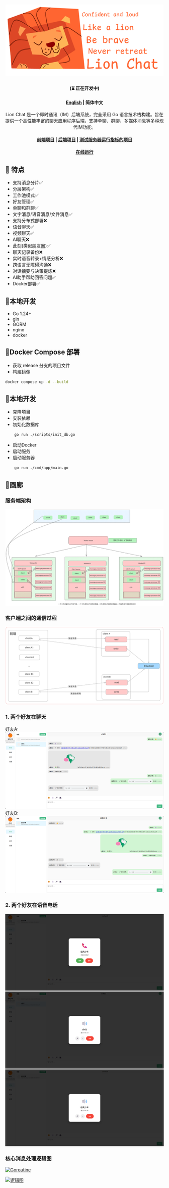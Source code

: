 <div align="center">

# ![resources/logo/lionchat.png](resources/logo/lionchat.png)
#### (⌛ 正在开发中)
#### [English](https://github.com/kapbl/LionChat/blob/main/RE.md) | 简体中文
Lion Chat 是一个即时通讯（IM）后端系统，完全采用 Go 语言技术栈构建。旨在提供一个高性能丰富的聊天应用程序后端，支持单聊、群聊、多媒体消息等多种现代IM功能。
#### [前端项目](https://github.com/kapbl/LionChat-Fronted)  | [后端项目](https://github.com/kapbl/LionChat) | [测试服务器运行指标的项目](https://github.com/kapbl/Lion-Chat-Test)
#### [在线运行](https://lionchat.online/)

</div>


## 🎯 特点
- 支持消息分片✅
- 分层架构✅
- 工作池模式✅
- 好友管理✅
- 单聊和群聊✅
- 文字消息/语音消息/文件消息✅
- 支持分布式部署❌
- 语音聊天✅
- 视频聊天✅
- AI聊天❌
- 此刻(类似朋友圈)✅
- 聊天记录备份❌
- 实时语音转录+情感分析❌
- 跨语言无障碍沟通❌
- 对话摘要与决策提炼❌
- AI助手帮助回答问题✅
- Docker部署✅
## 🎐本地开发
- Go 1.24+
- gin
- GORM
- nginx
- docker
## 🎐Docker Compose 部署
- 获取 release 分支的项目文件
- 构建镜像
```bash
docker compose up -d --build
```
## 🎐本地开发
- 克隆项目
- 安装依赖
- 初始化数据库
```bash
    go run ./scripts/init_db.go
```
- 启动Docker
- 启动服务
- 启动服务器
```bash
    go run ./cmd/app/main.go
```
## 🦁画廊
### 服务端架构
![服务端架构](resources/logo/Untitled-2025-08-07-1051.png)
### 客户端之间的通信过程
![客户端之间的通信过程](resources/logo/客户端之间的通信过程.svg)
### 1. 两个好友在聊天
好友A:
![聊天1](resources/assest/57d8e366a96b0678301d3c98df8eea4a.png)
好友B:
![聊天2](resources/assest/7ee1812a213af185fca6a3a361148511.png)
### 2. 两个好友在语音电话
![聊天1](resources/assest/4c20b36be80f9d92ed6b98bfdb1558ab.png)
![聊天2](resources/assest/2ca35e8a20cefe905b77c1ba4407d9fb.png)
![聊天2](resources/assest/de143ed179263b8084b09d438c5db8ce.png)
### 核心消息处理逻辑图
[![Goroutine](https://mermaid.ink/img/pako:eNqNVWtv2jAU_SuWpU5UAqQkvJpuk2h4tKLQFKgiLVTITQxEBBs5yVhX-t_nR4BkwJg_xb73nHtyfW7yAT3qY2jCOUPrBRi3JgTwFSVv6sChbInZPU0irCJiOfdu5rw8ihGLX0Gp9H07p2AjI-UW3QKnoNJAlzKaxAHB17eKBRN_Qk6WOuSCtAines3U5nWARwkB5jfwtTTE8yCKOYxXB9Z02O6694j4IQYqwlAcUPJ6e5bghbA8xcsgQ7KLnqFZRXPFcsco8j0UxZLkedofdd3nBCcY9HEUoTkW0ANYCt01zAsDTOLyECN_C4YFS26B2B737RzYYUGMecP3cHnwH_hZQrwtaN1NnwaPD4N2oRm9E4_vwcvaR5zhiYSX4b1mp9fMM_TQbIlA-6fQcsyRZZP9PpbT6ZzWM5sdCzpBkUrKseQ05XlO-THt5L6H0aHkUFy-uKEIzBhdAQe_jai3xOr6h5q7ieR9Zi5_D9UkFm12zpAQZ3pnNUdjNx2eg52sBSIEh3n7OMOc-VIPjPhLKDIlQFrghAJHSZDhCMT0L_XW40N7MJ42bbvgpi1ortdh4KkR-FfHdm9kM-rxx4DMD1XlTIi6NmIRr_sFWAwjoWCMoqWszBOmz7sWpFxqiDJdOLbQufKUAZvS8JAoVt_WCoe4di0UxUKA7GSuqJBka26aLWVmBSg2PcOmX2TTL7AZGTbjIptxli1zOWLZmgRsH6mHQiB8suVTM2oPWm7WOye6bOsK2aFsgxiHpUbNphgqpcvHZJ0jP3bK1RUYxe_h3hh8b_EvMfaEtdL5SisoJ6cUii819y0s8r9V4EMzZgkuwhVmKyS28ENkT2C8wCs8gSZ_9BFbTuCEfHLMGpEflK52MC53voDmDIUR3yXy89IKELfSan_KuHbMLJqQGJpGRZck0PyAv6BZ0qvVsl6r1_WKoel63ahqRfgOzYperjQMrXHDY7pm1G5qn0X4WxbWytVqXW9ojVqjUdONyk21CLEfxJT11U9Y_os__wBT2UoS?type=png)](https://mermaid-live.nodejs.cn/edit#pako:eNqNVWtv2jAU_SuWpU5UAqQkvJpuk2h4tKLQFKgiLVTITQxEBBs5yVhX-t_nR4BkwJg_xb73nHtyfW7yAT3qY2jCOUPrBRi3JgTwFSVv6sChbInZPU0irCJiOfdu5rw8ihGLX0Gp9H07p2AjI-UW3QKnoNJAlzKaxAHB17eKBRN_Qk6WOuSCtAines3U5nWARwkB5jfwtTTE8yCKOYxXB9Z02O6694j4IQYqwlAcUPJ6e5bghbA8xcsgQ7KLnqFZRXPFcsco8j0UxZLkedofdd3nBCcY9HEUoTkW0ANYCt01zAsDTOLyECN_C4YFS26B2B737RzYYUGMecP3cHnwH_hZQrwtaN1NnwaPD4N2oRm9E4_vwcvaR5zhiYSX4b1mp9fMM_TQbIlA-6fQcsyRZZP9PpbT6ZzWM5sdCzpBkUrKseQ05XlO-THt5L6H0aHkUFy-uKEIzBhdAQe_jai3xOr6h5q7ieR9Zi5_D9UkFm12zpAQZ3pnNUdjNx2eg52sBSIEh3n7OMOc-VIPjPhLKDIlQFrghAJHSZDhCMT0L_XW40N7MJ42bbvgpi1ortdh4KkR-FfHdm9kM-rxx4DMD1XlTIi6NmIRr_sFWAwjoWCMoqWszBOmz7sWpFxqiDJdOLbQufKUAZvS8JAoVt_WCoe4di0UxUKA7GSuqJBka26aLWVmBSg2PcOmX2TTL7AZGTbjIptxli1zOWLZmgRsH6mHQiB8suVTM2oPWm7WOye6bOsK2aFsgxiHpUbNphgqpcvHZJ0jP3bK1RUYxe_h3hh8b_EvMfaEtdL5SisoJ6cUii819y0s8r9V4EMzZgkuwhVmKyS28ENkT2C8wCs8gSZ_9BFbTuCEfHLMGpEflK52MC53voDmDIUR3yXy89IKELfSan_KuHbMLJqQGJpGRZck0PyAv6BZ0qvVsl6r1_WKoel63ahqRfgOzYperjQMrXHDY7pm1G5qn0X4WxbWytVqXW9ojVqjUdONyk21CLEfxJT11U9Y_os__wBT2UoS)

[![逻辑图](https://mermaid.ink/img/pako:eNqNVmFz2jgQ_Ssaf0h6M-DBDjSUtnfTQCBpgRADoT2TuVFtgTWxJY9kN-UY_vutJRub1L0Jn7D93q72vd2194bHfWL0jK3AcYAWgzVD8JPpd31jxcUTEWhMN8TbeSHRj7PfJ3eeYJHkCHPAH1Gz-Se62l__ICxBY87jw_sSfgVPkccZQ72P6EPTIVsqE4iccfruDWZ-SNCUPKN-SIH_-HvqkokqeVCQNRENqMywxPs1RiS3OsSV4Nj3sExUhGv3PiUpQRMiJd4StOECzQT34JKybRGFMH_NXqiTp9TFCJxQzsqUfV2bBTpxcTweZUjumGdOcFw9Xw623U_Z0x6aQzp0nkoi_uEspIyco4SjL3jzhGtoFwVtGfs4IWgJPAT2JKnMEg6uajjt3D9Pnct0CPbRWXG1EhTCjLjgaQLJ5StEKHU_UWGgTbLcfsglKeKr8voBBnxYPVuOtt0BCUlyFG0jeFQrW46_qJNts_m9bjmv_Vrd6uou2qVsFTSjMcmSlomuVaKhu2QRFjLAIXLwc0GtnmiogKM99Ki54IhKxHiCSBQnu7-qczTKGvkbkQp-4_YFyQ6eB1xg-fT4EjzlCnvrZg5h4VcBN-rRZ1fpBkLlcfQ81PjzOQuonw7TMFTsL-5A8PgoxxmM_hatsGCV4Tly56mXiaWIY_eFhDB3x5aDofII_QGFvixqrMiT_fyZJl6AODumXuxicniFY45KsS1DTtTR4FaoqtZrYeoGarEMqICmrrFMsUZw3rgk3eUkdbuGM1Wo2f5WZgXSWLU3lJAE4LhepSd2zwq734y5h8M_FP3-6Fc-H6q_0ZAKebL0Zrn9bxwS8YRosuPCfnuGPljwuyQgQieVVZ6jgZZ7C0s2ay-NueEwWGYd3tIEez-kcK78nQH2BGWRJ1U5drWLnYtjPepEeYBzico9XdOLOkje3U7bzdpuCjMz5Ck7afLy353Czt0RSXLjJiT6DtXoDXO6J-cKvHCH0JbX2AtyrGmaVdRCG_o_XQeawNjDQoNuFrvStTLGvYqxVCoUk8x_fQ8uFexhPw94GvpoKPA2ytzPKScKP1QFXrlH7JlekTPY_CcWPlS0_KrtWAU8JHWraqVQ39zqLv_QRDHErMK-alipjNGArwzqG71EpKRhREREOLs09hlkbYD3EVkbPfjrY_G0NtbsAJwYs785jwoa2LYNjN4GhxKuUrW4BxSD1iUEkhHRhz5IjJ7d6aoYRm9v_DR6Tatr22b3XcvuWFb30rIu7Yaxy-5bttnO7r_ttLqdy06rfWgY_6rEF2an2-m0OnYb8G9b3XcNg_gU3uoT_e2kPqEO_wEco8Xw?type=png)](https://mermaid-live.nodejs.cn/edit#pako:eNqNVmFz2jgQ_Ssaf0h6M-DBDjSUtnfTQCBpgRADoT2TuVFtgTWxJY9kN-UY_vutJRub1L0Jn7D93q72vd2194bHfWL0jK3AcYAWgzVD8JPpd31jxcUTEWhMN8TbeSHRj7PfJ3eeYJHkCHPAH1Gz-Se62l__ICxBY87jw_sSfgVPkccZQ72P6EPTIVsqE4iccfruDWZ-SNCUPKN-SIH_-HvqkokqeVCQNRENqMywxPs1RiS3OsSV4Nj3sExUhGv3PiUpQRMiJd4StOECzQT34JKybRGFMH_NXqiTp9TFCJxQzsqUfV2bBTpxcTweZUjumGdOcFw9Xw623U_Z0x6aQzp0nkoi_uEspIyco4SjL3jzhGtoFwVtGfs4IWgJPAT2JKnMEg6uajjt3D9Pnct0CPbRWXG1EhTCjLjgaQLJ5StEKHU_UWGgTbLcfsglKeKr8voBBnxYPVuOtt0BCUlyFG0jeFQrW46_qJNts_m9bjmv_Vrd6uou2qVsFTSjMcmSlomuVaKhu2QRFjLAIXLwc0GtnmiogKM99Ki54IhKxHiCSBQnu7-qczTKGvkbkQp-4_YFyQ6eB1xg-fT4EjzlCnvrZg5h4VcBN-rRZ1fpBkLlcfQ81PjzOQuonw7TMFTsL-5A8PgoxxmM_hatsGCV4Tly56mXiaWIY_eFhDB3x5aDofII_QGFvixqrMiT_fyZJl6AODumXuxicniFY45KsS1DTtTR4FaoqtZrYeoGarEMqICmrrFMsUZw3rgk3eUkdbuGM1Wo2f5WZgXSWLU3lJAE4LhepSd2zwq734y5h8M_FP3-6Fc-H6q_0ZAKebL0Zrn9bxwS8YRosuPCfnuGPljwuyQgQieVVZ6jgZZ7C0s2ay-NueEwWGYd3tIEez-kcK78nQH2BGWRJ1U5drWLnYtjPepEeYBzico9XdOLOkje3U7bzdpuCjMz5Ck7afLy353Czt0RSXLjJiT6DtXoDXO6J-cKvHCH0JbX2AtyrGmaVdRCG_o_XQeawNjDQoNuFrvStTLGvYqxVCoUk8x_fQ8uFexhPw94GvpoKPA2ytzPKScKP1QFXrlH7JlekTPY_CcWPlS0_KrtWAU8JHWraqVQ39zqLv_QRDHErMK-alipjNGArwzqG71EpKRhREREOLs09hlkbYD3EVkbPfjrY_G0NtbsAJwYs785jwoa2LYNjN4GhxKuUrW4BxSD1iUEkhHRhz5IjJ7d6aoYRm9v_DR6Tatr22b3XcvuWFb30rIu7Yaxy-5bttnO7r_ttLqdy06rfWgY_6rEF2an2-m0OnYb8G9b3XcNg_gU3uoT_e2kPqEO_wEco8Xw)
